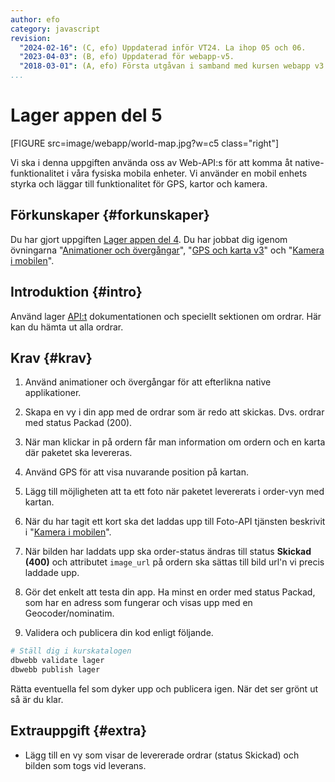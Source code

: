 ```yaml
---
author: efo
category: javascript
revision:
  "2024-02-16": (C, efo) Uppdaterad inför VT24. La ihop 05 och 06.
  "2023-04-03": (B, efo) Uppdaterad för webapp-v5.
  "2018-03-01": (A, efo) Första utgåvan i samband med kursen webapp v3.
...
```

Lager appen del 5
==================================

[FIGURE src=image/webapp/world-map.jpg?w=c5 class="right"]

Vi ska i denna uppgiften använda oss av Web-API:s för att komma åt native-funktionalitet i våra fysiska mobila enheter. Vi använder en mobil enhets styrka och läggar till funktionalitet för GPS, kartor och kamera.



<!--more-->



Förkunskaper {#forkunskaper}
-----------------------
Du har gjort uppgiften [Lager appen del 4](uppgift/lager-appen-del-4). Du har jobbat dig igenom övningarna "[Animationer och övergångar](kunskap/animationer-och-overgangar-v2)", "[GPS och karta v3](kunskap/gps-och-karta-v3)" och "[Kamera i mobilen](kunskap/kamera-i-mobilen)".



Introduktion {#intro}
-----------------------

Använd lager [API:t](https://lager.emilfolino.se/v2) dokumentationen och speciellt sektionen om ordrar. Här kan du hämta ut alla ordrar.



Krav {#krav}
-----------------------

1. Använd animationer och övergångar för att efterlikna native applikationer.

1. Skapa en vy i din app med de ordrar som är redo att skickas. Dvs. ordrar med status Packad (200).

1. När man klickar in på ordern får man information om ordern och en karta där paketet ska levereras.

1. Använd GPS för att visa nuvarande position på kartan.

1. Lägg till möjligheten att ta ett foto när paketet levererats i order-vyn med kartan.

1. När du har tagit ett kort ska det laddas upp till Foto-API tjänsten beskrivit i "[Kamera i mobilen](kunskap/kamera-i-mobilen)".

1. När bilden har laddats upp ska order-status ändras till status **Skickad (400)** och attributet `image_url` på ordern ska sättas till bild url'n vi precis laddade upp.

1. Gör det enkelt att testa din app. Ha minst en order med status Packad, som har en adress som fungerar och visas upp med en Geocoder/nominatim.

1. Validera och publicera din kod enligt följande.

```bash
# Ställ dig i kurskatalogen
dbwebb validate lager
dbwebb publish lager
```

Rätta eventuella fel som dyker upp och publicera igen. När det ser grönt ut så är du klar.



Extrauppgift {#extra}
-----------------------

* Lägg till en vy som visar de levererade ordrar (status Skickad) och bilden som togs vid leverans.
